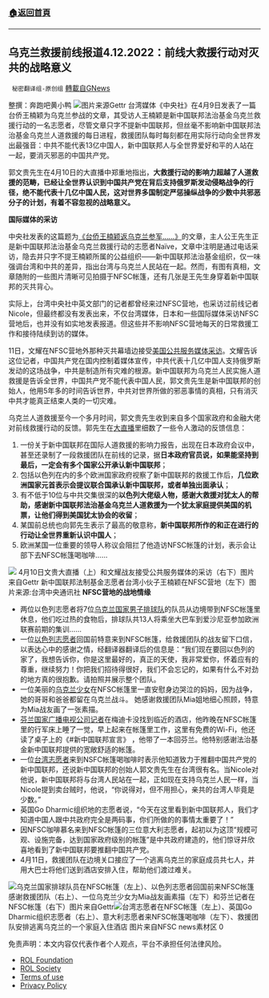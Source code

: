 ###  [:house:返回首頁](https://github.com/ourhimalayas/txt)
---


## 乌克兰救援前线报道4.12.2022：前线大救援行动对灭共的战略意义
` 秘密翻译组-原创组` [轉載自GNews](https://gnews.org/zh-hans/2333567/)

整撰：奔跑吧黄小鸭
![](https://assets.gnews.org/wp-content/uploads/2022/04/ec2c5ba009eddbada13058de2c190f47-1.jpg)图片来源Gettr
台湾媒体《中央社》在4月9日发表了一篇台侨王楠颖为乌克兰参战的文章，其受访人王楠颖是新中国联邦法治基金乌克兰救援行动的一名志愿者，尽管文章只字不提新中国联邦，但丝毫不影响新中国联邦法治基金乌克兰人道救援的每日进程，救援团队每时每刻都在用实际行动向全世界发出最强音：中共不能代表13亿中国人，新中国联邦人与全世界爱好和平的人站在一起，要消灭邪恶的中国共产党。

郭文贵先生在4月10日的大直播中郑重地指出，**大救援行动的影响力超越了人道救援的范畴，已经让全世界认识到中国共产党在背后支持俄罗斯发动侵略战争的行径，绝不能代表十几亿中国人民，这对世界多国制定严惩操纵战争的少数中共邪恶分子的计划，有着不容忽视的战略意义。**

**国际媒体的采访**

中央社发表的这篇题为[《台侨王楠颖返乌克兰参军……》](https://www.cna.com.tw/news/aipl/202204090016.aspx)的文章，主人公王先生正是新中国联邦法治基金乌克兰救援行动的志愿者Naïve，文章中注明是通过电话采访，隐去并只字不提王楠颖所属的公益组织——新中国联邦法治基金组织，仅一味强调台湾和中共的差异，指出台湾与乌克兰人民站在一起。然而，有图有真相，文章随附的一些图片清晰可见拍摄于NFSC帐篷，还有几张是王先生身穿着新中国联邦的灭共背心。

实际上，台湾中央社中英文部门的记者都曾经来过NFSC营地，也采访过前线记者Nicole，但最终都没有发表出来，不仅台湾媒体，日本和一些国际媒体采访NFSC营地后，也并没有如实地发表报道。但这些并不影响NFSC营地每天的日常救援工作和接待陆续到访的媒体。

11日，文耀在NFSC营地外那种灭共幕墙边接受[美国公共服务媒体采访](https://gettr.com/post/p14oifs43f4)。文耀告诉这位记者，中国共产党在国内控制着媒体宣传，中共代表十几亿中国人支持俄罗斯发动的这场战争，中共是制造所有灾难的根源。新中国联邦为乌克兰人民实施人道救援是告诉全世界，中国共产党不能代表中国人民，郭文贵先生是新中国联邦的创始人，他用5年多的时间告诉世界，中共对世界所做的邪恶事情的真相，只有消灭中共才能真正结束人类的一切灾难。

乌克兰人道救援至今一个多月时间，郭文贵先生收到来自多个国家政府和金融大佬对前线救援行动的反馈。郭先生在[大直播](https://gettr.com/post/p14rxiif895)里细数了一些令人激动的反馈信息：

1. 一份关于新中国联邦在国际人道救援的影响力报告，出现在日本政府会议中，甚至还录制了一段救援团队在前线的记录，据**日本政府官员说，如果能坚持到最后，一定会有多个国家公开承认新中国联邦**；
2. 包括以色列在内的多个欧洲国家政府视察了新中国联邦的救援工作后，**几位欧洲国家元首表示会提议联合国承认新中国联邦，或者单独出面承认**；
3. 有不低于10位与中共交集很深的**以色列大佬级人物，感谢大救援对犹太人的帮助，感谢新中国联邦法治基金乌克兰人道救援为一个犹太家庭提供美国的机票，让他们得到美国犹太协会的收留**；
4. 某国前总统也向郭先生表示了最高的敬意称，**新中国联邦所作的和正在进行的行动让全世界重新认识中国人**；
5. 欧洲某国一位重要的领导人称议会阻拦了他造访NFSC帐篷的计划，表示会让部下去NFSC帐篷喝咖啡……

![](https://assets.gnews.org/wp-content/uploads/2022/04/图片9-2.jpg) 4月10日文贵大直播（上）和文耀战友接受公共服务媒体的采访（右下）图片来自Gettr 新中国联邦法制基金志愿者台湾小伙子王楠颖在NFSC营地（左下）图片来源:台湾中央通讯社
**NFSC营地的战地情缘**

- 两位以色列志愿者将7位[乌克兰国家男子排球队](https://gettr.com/post/p14pg4gbd99)的队员从边境带到NFSC帐篷里休息，他们吃过热的食物后，排球队共13人将乘坐大巴车到爱沙尼亚参加欧洲联赛前期的集训……
- 一位[以色列志愿者](https://gettr.com/post/p14n2b5e072)回国前特意来到NFSC帐篷，给救援团队的战友留下口信，以表达心中的感谢之情，经翻译器翻译后的信息是：“我们现在要回以色列的家了，我想告诉你，你是这里最好的，真正的天使，我非常爱你，怀着应有的尊重，继续努力！你把我们招待得很好，我们不会忘记的，如果有什么不对劲的地方真的很抱歉。请拍照并展示整个团队。
- 一位美丽的[乌克兰少女](https://gettr.com/post/p14s0vebbb8)在NFSC帐篷里一直安慰身边哭泣的妈妈，因为战争，她的哥哥和爸爸都留在乌克兰战斗。 她感谢救援团队Mia姐地细心照顾，特意为Mia战友画了一张素描。
- [芬兰国家广播电视公司记者](https://gettr.com/post/p14s2gy54c9)在梅迪卡没找到临近的酒店，他昨晚在NFSC帐篷里的行军床上睡了一觉，早上起来在帐篷里工作，这里有免费的Wi-Fi，他还读了桌子上的《#新中国联邦宣言》 ，他带了一本回芬兰。他特别感谢法治基金新中国联邦提供的宽敞舒适的帐篷。
- 一位[台湾志愿者](https://gettr.com/post/p14qrfk5bbb)来到NSFC帐篷喝咖啡时表示他知道致力于推翻中国共产党的新中国联邦，还说新中国联邦的创始人郭文贵先生在台湾很有名。当Nicole对他说，新中国联邦将与台湾人民站在一起，正如现在支持乌克兰人民一样，当Nicole提到卖台贼时，他说，“你说得对，但不用担心，亲共的台湾人毕竟是少数。”
- 英国Go Dharmic组织地的志愿者说，“今天在这里看到新中国联邦人，我们才知道中国人跟中共政府完全是两码事，你们所做的的事情太重要了！”
- 因NFSC咖啡慕名来到NFSC帐篷的三位意大利志愿者，起初以为这顶“规模可观、设施完备，达到国家政府级别的帐篷”是中共政府建造的，他们惊讶并欣喜地看到了新中国联邦要推翻中国共产党。
- 4月11日，救援团队在边境关口接应了一个逃离乌克兰的家庭成员共七人，并用大巴士将他们送到酒店安排入住，帮助他们渡过难关。

![](https://assets.gnews.org/wp-content/uploads/2022/04/图片10-1.jpg)乌克兰国家排球队员在NFSC帐篷（左上）、以色列志愿者回国前来NFSC帐篷感谢救援团队（右上）、一位乌克兰少女为Mia战友画素描（左下）和芬兰记者在NFSC帐篷（右下）图片来自Gettr![](https://assets.gnews.org/wp-content/uploads/2022/04/图片12-2.jpg)台湾志愿者在NFSC帐篷（左上）、英国Go Dharmic组织志愿者（右上）、意大利志愿者来NFSC帐篷喝咖啡（左下）、救援团队安排逃离乌克兰的一个家庭入住酒店 图片来自NFSC news素材区
0

 

免责声明：本文内容仅代表作者个人观点，平台不承担任何法律风险。

- [ROL Foundation](https://rolfoundation.org/)
- [ROL Society](https://rolsociety.org/)
- [Terms of use](https://gnews.org/terms-of-use-3/)
- [Privacy Policy](https://gnews.org/privacy-policy/)
